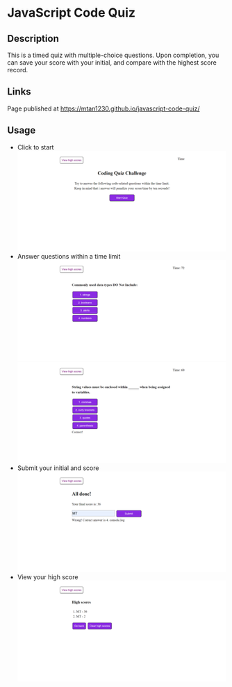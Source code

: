 # JavaScript Code Quiz

  ## Description

  This is a timed quiz with multiple-choice questions. Upon completion, you can save your score with your initial, and compare with the highest score record.

  ## Links  

  Page published at https://mtan1230.github.io/javascript-code-quiz/

  ## Usage  
  * Click to start 
  ![Code Quiz beginning screencap](./assets/images/screencap-1.png)  
  * Answer questions within a time limit
  ![Code Quiz question-1 screencap](./assets/images/screencap-2.png)  
  ![Code Quiz question-4 screencap](./assets/images/screencap-3.png) 
  * Submit your initial and score 
  ![Code Quiz submitting screencap](./assets/images/screencap-4.png) 
  * View your high score
  ![Code Quiz high score record screencap](./assets/images/screencap-5.png) 

